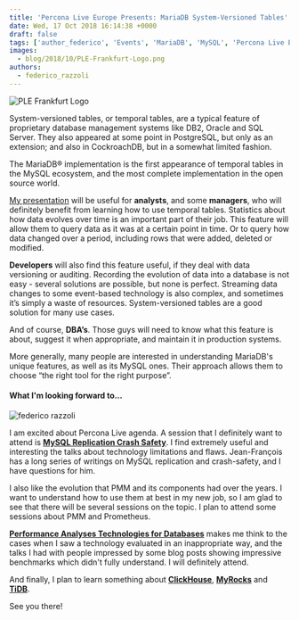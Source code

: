 ```yaml
---
title: 'Percona Live Europe Presents: MariaDB System-Versioned Tables'
date: Wed, 17 Oct 2018 16:14:38 +0000
draft: false
tags: ['author_federico', 'Events', 'MariaDB', 'MySQL', 'Percona Live Europe 2018']
images:
  - blog/2018/10/PLE-Frankfurt-Logo.png
authors:
  - federico_razzoli
---
```


![PLE Frankfurt Logo](blog/2018/10/PLE-Frankfurt-Logo.png)

System-versioned tables, or temporal tables, are a typical feature of proprietary database management systems like DB2, Oracle and SQL Server. They also appeared at some point in PostgreSQL, but only as an extension; and also in CockroachDB, but in a somewhat limited fashion. 

The MariaDB® implementation is the first appearance of temporal tables in the MySQL ecosystem, and the most complete implementation in the open source world. 

[My presentation](https://www.percona.com/live/e18/sessions/mariadb-system-versioned-tables) will be useful for **analysts**, and some **managers**, who will definitely benefit from learning how to use temporal tables. Statistics about how data evolves over time is an important part of their job. This feature will allow them to query data as it was at a certain point in time. Or to query how data changed over a period, including rows that were added, deleted or modified. 

**Developers** will also find this feature useful, if they deal with data versioning or auditing. Recording the evolution of data into a database is not easy - several solutions are possible, but none is perfect. Streaming data changes to some event-based technology is also complex, and sometimes it’s simply a waste of resources. System-versioned tables are a good solution for many use cases. 

And of course, **DBA’s**. Those guys will need to know what this feature is about, suggest it when appropriate, and maintain it in production systems. 

More generally, many people are interested in understanding MariaDB's unique features, as well as its MySQL ones. Their approach allows them to choose “the right tool for the right purpose”.

#### What I'm looking forward to...

![federico razzoli](blog/2018/10/federico-razzoli.jpg)

I am excited about Percona Live agenda. A session that I definitely want to attend is **[MySQL Replication Crash Safety](https://www.percona.com/live/e18/sessions/demystifying-mysql-replication-crash-safety)**. I find extremely useful and interesting the talks about technology limitations and flaws. Jean-François has a long series of writings on MySQL replication and crash-safety, and I have questions for him. 

I also like the evolution that PMM and its components had over the years. I want to understand how to use them at best in my new job, so I am glad to see that there will be several sessions on the topic. I plan to attend some sessions about PMM and Prometheus. 

**[Performance Analyses Technologies for Databases](https://www.percona.com/live/e18/sessions/performance-analyses-technologies-for-databases)** makes me think to the cases when I saw a technology evaluated in an inappropriate way, and the talks I had with people impressed by some blog posts showing impressive benchmarks which didn't fully understand. I will definitely attend. 

And finally, I plan to learn something about **[ClickHouse](https://www.percona.com/live/e18/sessions/advanced-features-of-clickhouse)**, [**MyRocks**](https://www.percona.com/live/e18/sessions/myrocks-production-case-studies-at-facebook) and [**TiDB**](https://www.percona.com/live/e18/sessions/tidb-distributed-horizontally-scalable-mysql-compatible). 

See you there!